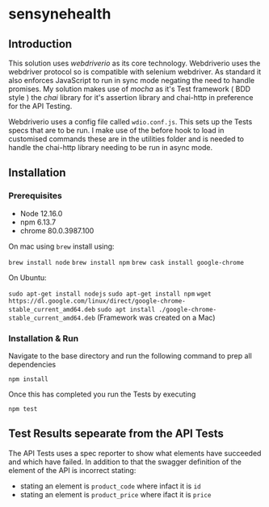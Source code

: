 # sensynehealth


## Introduction

This solution uses *webdriverio* as its core technology.  Webdriverio uses the webdriver protocol so is compatible with selenium webdriver.  As standard it also enforces JavaScript to run in sync mode negating the need to handle promises.
My solution makes use of *mocha* as it's Test framework ( BDD style ) the *chai* library for it's assertion library and chai-http in preference for the API Testing.

Webdriverio uses a config file called `wdio.conf.js`.  This sets up the Tests specs that are to be run.   I make use of the before hook to load in customised commands these are in the utilities folder and is needed to handle the chai-http library needing to be run in async mode. 

## Installation

### Prerequisites

 - Node 12.16.0
 - npm 6.13.7
 - chrome 80.0.3987.100

On mac using `brew` install using:

`brew install node`
`brew install npm`
`brew cask install google-chrome`

On Ubuntu:

`sudo apt-get install nodejs`
`sudo apt-get install npm`
`wget https://dl.google.com/linux/direct/google-chrome-stable_current_amd64.deb`
`sudo apt install ./google-chrome-stable_current_amd64.deb`
(Framework was created on a Mac)

### Installation & Run

Navigate to the base directory and run the following command to prep all dependencies

  `npm install`
 
Once this has completed you run the Tests by executing

  `npm test`

## Test Results sepearate from the API Tests

The API Tests uses a spec reporter to show what elements have succeeded and which have failed.  In addition to that the swagger definition of the element of the API is incorrect stating:
  -  stating an element is `product_code` where infact it is `id`
  -  stating an element is `product_price` where ifact it is `price`
